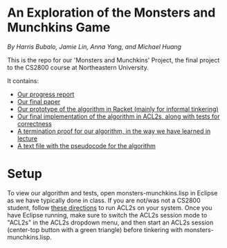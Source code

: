 # An Exploration of the Monsters and Munchkins Game
*By Harris Bubalo, Jamie Lin, Anna Yang, and Michael Huang*

This is the repo for our 'Monsters and Munchkins' Project, the final project to the CS2800 course at Northeastern University.

It contains:

* [Our progress report](https://github.com/mihalehang/monsters-munchkins/blob/main/Logic_Final_Project_Progress_Report.pdf)
* [Our final paper](https://github.com/mihalehang/monsters-munchkins/blob/main/Logic_Final_Project.pdf)
* [Our prototype of the algorithm in Racket (mainly for informal tinkering)](https://github.com/mihalehang/monsters-munchkins/blob/main/Traditional%20Algo%20munchkins.rkt)
* [Our final implementation of the algorithm in ACL2s, along with tests for correctness](https://github.com/mihalehang/monsters-munchkins/blob/main/monsters-munchkins.lisp)
* [A termination proof for our algorithm, in the way we have learned in lecture](https://github.com/mihalehang/monsters-munchkins/blob/main/mmproof.lisp)
* [A text file with the pseudocode for the algorithm](https://github.com/mihalehang/monsters-munchkins/blob/main/monsters-munchkins.txt)

# Setup
To view our algorithm and tests, open monsters-munchkins.lisp in Eclipse as we have typically done in class. If you are not/was not a CS2800 student, 
follow [these directions](https://pages.github.ccs.neu.edu/jhemann/21SP-CS2800/hw/hw1/#optional---local-acl2s-installation) to run ACL2s on your system. Once
you have Eclipse running, make sure to switch the ACL2s session mode to "ACL2s" in the ACL2s dropdown menu, and then start an ACL2s session (center-top button
with a green triangle) before tinkering with monsters-munchkins.lisp.
